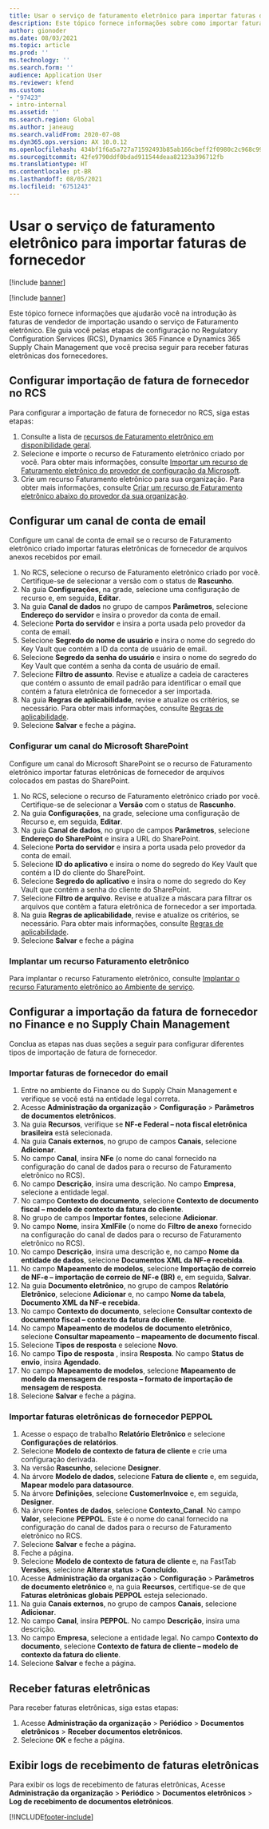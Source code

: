 ```yaml
---
title: Usar o serviço de faturamento eletrônico para importar faturas de fornecedor
description: Este tópico fornece informações sobre como importar faturas de fornecedor usando o serviço de Faturamento eletrônico.
author: gionoder
ms.date: 08/03/2021
ms.topic: article
ms.prod: ''
ms.technology: ''
ms.search.form: ''
audience: Application User
ms.reviewer: kfend
ms.custom:
- "97423"
- intro-internal
ms.assetid: ''
ms.search.region: Global
ms.author: janeaug
ms.search.validFrom: 2020-07-08
ms.dyn365.ops.version: AX 10.0.12
ms.openlocfilehash: 434bf1f6a5a727a71592493b85ab166cbeff2f0980c2c968c99973a03f4dc660
ms.sourcegitcommit: 42fe9790ddf0bdad911544deaa82123a396712fb
ms.translationtype: HT
ms.contentlocale: pt-BR
ms.lasthandoff: 08/05/2021
ms.locfileid: "6751243"
---
```

# <a name="use-the-electronic-invoicing-service-to-import-vendor-invoices"></a>Usar o serviço de faturamento eletrônico para importar faturas de fornecedor

[!include [banner](../includes/banner.md)]

[!include [banner](../includes/preview-banner.md)]

Este tópico fornece informações que ajudarão você na introdução às faturas de vendedor de importação usando o serviço de Faturamento eletrônico. Ele guia você pelas etapas de configuração no Regulatory Configuration Services (RCS), Dynamics 365 Finance e Dynamics 365 Supply Chain Management que você precisa seguir para receber faturas eletrônicas dos fornecedores.

## <a name="set-up-vendor-invoice-import-in-rcs"></a>Configurar importação de fatura de fornecedor no RCS
Para configurar a importação de fatura de fornecedor no RCS, siga estas etapas:

1. Consulte a lista de [recursos de Faturamento eletrônico em disponibilidade geral](e-invoicing-configuration-rcs.md#generally-available-features).
2. Selecione e importe o recurso de Faturamento eletrônico criado por você. Para obter mais informações, consulte [Importar um recurso de Faturamento eletrônico do provedor de configuração da Microsoft](e-invoicing-get-started.md#import-an-electronic-invoicing-feature-from-the-microsoft-configuration-provider).
3. Crie um recurso Faturamento eletrônico para sua organização. Para obter mais informações, consulte [Criar um recurso de Faturamento eletrônico abaixo do provedor da sua organização](e-invoicing-get-started.md#create-an-electronic-invoicing-feature-under-your-organization-provider).

## <a name="configure-an-email-account-channel"></a>Configurar um canal de conta de email

Configure um canal de conta de email se o recurso de Faturamento eletrônico criado importar faturas eletrônicas de fornecedor de arquivos anexos recebidos por email.

1. No RCS, selecione o recurso de Faturamento eletrônico criado por você. Certifique-se de selecionar a versão com o status de **Rascunho**.
2. Na guia **Configurações**, na grade, selecione uma configuração de recurso e, em seguida, **Editar**.
3. Na guia **Canal de dados** no grupo de campos **Parâmetros**, selecione **Endereço do servidor** e insira o provedor da conta de email.
4. Selecione **Porta do servidor** e insira a porta usada pelo provedor da conta de email.
5. Selecione **Segredo do nome de usuário** e insira o nome do segredo do Key Vault que contém a ID da conta de usuário de email.
6. Selecione **Segredo da senha do usuário** e insira o nome do segredo do Key Vault que contém a senha da conta de usuário de email.
7. Selecione **Filtro de assunto**. Revise e atualize a cadeia de caracteres que contém o assunto de email padrão para identificar o email que contém a fatura eletrônica de fornecedor a ser importada.
8. Na guia **Regras de aplicabilidade**, revise e atualize os critérios, se necessário. Para obter mais informações, consulte [Regras de aplicabilidade](e-invoicing-configuration-rcs.md#applicability-rules).
9. Selecione **Salvar** e feche a página.

### <a name="configure-a-microsoft-sharepoint-channel"></a>Configurar um canal do Microsoft SharePoint

Configure um canal do Microsoft SharePoint se o recurso de Faturamento eletrônico importar faturas eletrônicas de fornecedor de arquivos colocados em pastas do SharePoint.

1. No RCS, selecione o recurso de Faturamento eletrônico criado por você. Certifique-se de selecionar a **Versão** com o status de **Rascunho**.
2. Na guia **Configurações**, na grade, selecione uma configuração de Recurso e, em seguida, **Editar**.
3. Na guia **Canal de dados**, no grupo de campos **Parâmetros**, selecione **Endereço do SharePoint** e insira a URL do SharePoint.
4. Selecione **Porta do servidor** e insira a porta usada pelo provedor da conta de email.
5. Selecione **ID do aplicativo** e insira o nome do segredo do Key Vault que contém a ID do cliente do SharePoint.
6. Selecione **Segredo do aplicativo** e insira o nome do segredo do Key Vault que contém a senha do cliente do SharePoint.
7. Selecione **Filtro de arquivo**. Revise e atualize a máscara para filtrar os arquivos que contêm a fatura eletrônica de fornecedor a ser importada.
8. Na guia **Regras de aplicabilidade**, revise e atualize os critérios, se necessário. Para obter mais informações, consulte [Regras de aplicabilidade](e-invoicing-configuration-rcs.md#applicability-rules).
9. Selecione **Salvar** e feche a página

### <a name="deploy-an-electronic-invoicing-feature"></a>Implantar um recurso Faturamento eletrônico

Para implantar o recurso Faturamento eletrônico, consulte [Implantar o recurso Faturamento eletrônico ao Ambiente de serviço](e-invoicing-get-started.md#deploy-the-electronic-invoicing-feature-to-service-environment).

## <a name="set-up-vendor-invoice-import-in-finance-and-supply-chain-management"></a>Configurar a importação da fatura de fornecedor no Finance e no Supply Chain Management
Conclua as etapas nas duas seções a seguir para configurar diferentes tipos de importação de fatura de fornecedor.

### <a name="import-vendor-invoices-from-email"></a>Importar faturas de fornecedor do email

1. Entre no ambiente do Finance ou do Supply Chain Management e verifique se você está na entidade legal correta.
2. Acesse **Administração da organização** > **Configuração** > **Parâmetros de documentos eletrônicos**.
3. Na guia **Recursos**, verifique se **NF-e Federal – nota fiscal eletrônica brasileira** está selecionada.
4. Na guia **Canais externos**, no grupo de campos **Canais**, selecione **Adicionar**.
5. No campo **Canal**, insira **NFe** (o nome do canal fornecido na configuração do canal de dados para o recurso de Faturamento eletrônico no RCS).
6. No campo **Descrição**, insira uma descrição. No campo **Empresa**, selecione a entidade legal.
7. No campo **Contexto do documento**, selecione **Contexto de documento fiscal – modelo de contexto da fatura do cliente**.
8. No grupo de campos **Importar fontes**, selecione **Adicionar**.
9. No campo **Nome**, insira **XmlFile** (o nome do **Filtro de anexo** fornecido na configuração do canal de dados para o recurso de Faturamento eletrônico no RCS).
10. No campo **Descrição**, insira uma descrição e, no campo **Nome da entidade de dados**, selecione **Documentos XML da NF-e recebida**.
11. No campo **Mapeamento de modelos**, selecione **Importação de correio de NF-e – importação de correio de NF-e (BR)** e, em seguida, **Salvar**.
12. Na guia **Documento eletrônico**, no grupo de campos **Relatório Eletrônico**, selecione **Adicionar** e, no campo **Nome da tabela**, **Documento XML da NF-e recebida**.
13. No campo **Contexto do documento**, selecione **Consultar contexto de documento fiscal – contexto da fatura do cliente**.
14. No campo **Mapeamento de modelos de documento eletrônico**, selecione **Consultar mapeamento – mapeamento de documento fiscal**.
15. Selecione **Tipos de resposta** e selecione **Novo**.
16. No campo **Tipo de resposta** , insira **Resposta**. No campo **Status de envio**, insira **Agendado**.
17. No campo **Mapeamento de modelos**, selecione **Mapeamento de modelo da mensagem de resposta – formato de importação de mensagem de resposta**.
18. Selecione **Salvar** e feche a página.

### <a name="import-peppol-electronic-vendor-invoices"></a>Importar faturas eletrônicas de fornecedor PEPPOL

1. Acesse o espaço de trabalho **Relatório Eletrônico** e selecione **Configurações de relatórios**.
2. Selecione **Modelo de contexto de fatura de cliente** e crie uma configuração derivada.
3. Na versão **Rascunho**, selecione **Designer**.
4. Na árvore **Modelo de dados**, selecione **Fatura de cliente** e, em seguida, **Mapear modelo para datasource**.
5. Na árvore **Definições**, selecione **CustomerInvoice** e, em seguida, **Designer**.
6. Na árvore **Fontes de dados**, selecione **Contexto\_Canal**. No campo **Valor**, selecione **PEPPOL**. Este é o nome do canal fornecido na configuração do canal de dados para o recurso de Faturamento eletrônico no RCS. 
7. Selecione **Salvar** e feche a página.
8. Feche a página.
9. Selecione **Modelo de contexto de fatura de cliente** e, na FastTab **Versões**, selecione **Alterar status** > **Concluído**.
10. Acesse **Administração da organização** > **Configuração** > **Parâmetros de documento eletrônico** e, na guia **Recursos**, certifique-se de que **Faturas eletrônicas globais PEPPOL** esteja selecionado. 
11. Na guia **Canais externos**, no grupo de campos **Canais**, selecione **Adicionar**.
12. No campo **Canal**, insira **PEPPOL**. No campo **Descrição**, insira uma descrição.
13. No campo **Empresa**, selecione a entidade legal. No campo **Contexto do documento**, selecione **Contexto de fatura de cliente – modelo de contexto da fatura do cliente**.
14. Selecione **Salvar** e feche a página.


## <a name="receive-electronic-invoices"></a>Receber faturas eletrônicas
Para receber faturas eletrônicas, siga estas etapas:

1. Acesse **Administração da organização** > **Periódico** > **Documentos eletrônicos** > **Receber documentos eletrônicos**.
2. Selecione **OK** e feche a página.

## <a name="view-receive-logs-for-electronic-invoices"></a>Exibir logs de recebimento de faturas eletrônicas

Para exibir os logs de recebimento de faturas eletrônicas, Acesse **Administração da organização** > **Periódico** > **Documentos eletrônicos** > **Log de recebimento de documentos eletrônicos**.


[!INCLUDE[footer-include](../../includes/footer-banner.md)]
